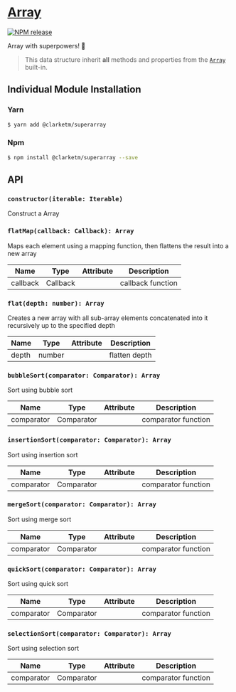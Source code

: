 # [Array](https://www.npmjs.com/package/@clarketm/superarray)

[![NPM release](https://img.shields.io/npm/v/@clarketm/superarray.svg)](https://www.npmjs.com/package/@clarketm/superarray)

Array with superpowers! 💪

> This data structure inherit **all** methods and properties from the [`Array`](https://developer.mozilla.org/en-US/docs/Web/JavaScript/Reference/Global_Objects/Array) built-in.

## Individual Module Installation

### Yarn

```bash
$ yarn add @clarketm/superarray
```

### Npm

```bash
$ npm install @clarketm/superarray --save
```

## API

### `constructor(iterable: Iterable)`

Construct a Array

### `flatMap(callback: Callback): Array`

Maps each element using a mapping function, then flattens the result into a new array

| Name     | Type     | Attribute | Description       |
| -------- | -------- | --------- | ----------------- |
| callback | Callback |           | callback function |

### `flat(depth: number): Array`

Creates a new array with all sub-array elements concatenated into it recursively up to the specified depth

| Name  | Type   | Attribute | Description   |
| ----- | ------ | --------- | ------------- |
| depth | number |           | flatten depth |

### `bubbleSort(comparator: Comparator): Array`

Sort using bubble sort

| Name       | Type       | Attribute | Description         |
| ---------- | ---------- | --------- | ------------------- |
| comparator | Comparator |           | comparator function |

### `insertionSort(comparator: Comparator): Array`

Sort using insertion sort

| Name       | Type       | Attribute | Description         |
| ---------- | ---------- | --------- | ------------------- |
| comparator | Comparator |           | comparator function |

### `mergeSort(comparator: Comparator): Array`

Sort using merge sort

| Name       | Type       | Attribute | Description         |
| ---------- | ---------- | --------- | ------------------- |
| comparator | Comparator |           | comparator function |

### `quickSort(comparator: Comparator): Array`

Sort using quick sort

| Name       | Type       | Attribute | Description         |
| ---------- | ---------- | --------- | ------------------- |
| comparator | Comparator |           | comparator function |

### `selectionSort(comparator: Comparator): Array`

Sort using selection sort

| Name       | Type       | Attribute | Description         |
| ---------- | ---------- | --------- | ------------------- |
| comparator | Comparator |           | comparator function |
